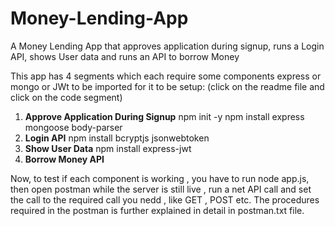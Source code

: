 # Money-Lending-App
A Money Lending App that approves application during signup, runs a Login API, shows User data and runs an API to borrow Money

This app has 4 segments which each require some components express or mongo or JWt to be imported for it to be setup:
(click on the readme file and click on the code segment)

1. **Approve Application During Signup**
npm init -y
npm install express mongoose body-parser
2. **Login API**
npm install bcryptjs jsonwebtoken
3. **Show User Data**
npm install express-jwt
4. **Borrow Money API**

Now, to test if each component is working , you have to run node app.js, then open postman while the server is still live , run a net API call and set the call to the required call you nedd , like GET , POST etc.
The procedures required in the postman is further explained in detail in postman.txt file.
